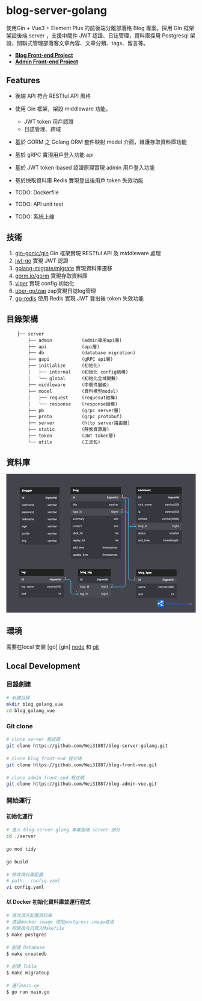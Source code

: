 # blog-server-golang

使用Gin + Vue3 + Element Plus 的前後端分離部落格 Blog 專案。採用 Gin 框架架設後端 server ，支援中間件 JWT 認證、日誌管理，資料庫採用 Postgresql 架設，關聯式管理部落客文章內容、文章分類、tags、留言等。

- **[Blog Front-end Project](https://github.com/Wei31887/blog-front-vue)**
- **[Admin Front-end Project](https://github.com/Wei31887/blog-admin-vue)**

## Features
- 後端 API 符合 RESTful API 風格
- 使用 Gin 框架，架設 middleware 功能，
    - JWT token 用戶認證
    - 日誌管理、跨域
- 基於 GORM 之 Golang ORM 套件映射 model 介面，維護存取資料庫功能
- 基於 gRPC 實現用戶登入功能 api 
- 基於 JWT token-based 認證原理實現 admin 用戶登入功能
- 基於快取資料庫 Redis 實現登出後用戶 token 失效功能

- TODO: Dockerfile
- TODO: API unit test
- TODO: 系統上線

## 技術
1. [gin-gonic/gin](https://github.com/gin-gonic/gin) Gin 框架實現 RESTful API 及 middleware 處理
2. [jwt-go](https://github.com/dgrijalva/jwt-go) 實現 JWT 認證
3. [golang-migrate/migrate](https://github.com/golang-migrate/migrate) 實現資料庫遷移
4. [gorm.io/gorm](https://gorm.io) 實現存取資料庫
5. [viper](https://github.com/spf13/viper) 實現 config 初始化
6. [uber-go/zap](https://github.com/uber-go/zap) zap實現日誌log管理
7. [go-redis](https://github.com/redis/go-redis) 使用 Redis 實現 JWT 登出後 token 失效功能

## 目錄架構
```
    ├── server
        ├── admin           (admin專用api層)
        ├── api             (api層)
        ├── db              (database migration)
        ├── gapi            (gRPC api層)
        ├── initialize      (初始化)                        
        │   ├── internal    (初始化 config結構)
        │   └── global      (初始化全域變數)                              
        ├── middleware      (中間件層級)                        
        ├── model           (資料模型model)                    
        │   ├── request     (requesut結構)                        
        │   └── response    (response結構)                              
        ├── pb              (grpc server層)                        
        ├── proto           (grpc protobuf)                                               
        ├── server          (http server路由層)                    
        ├── static          (靜態資源層)                    
        ├── token           (JWT token層)                    
        └── utils           (工具包)                                     
```

## 資料庫
![](./go-blog.png)

## 環境

需要在local 安装 [go] [gin] [node](http://nodejs.org/) 和 [git](https://git-scm.com/) 

## Local Development

### 目錄創建

```bash
# 新建目錄
mkdir blog_golang_vue
cd blog_golang_vue
```

### Git clone

```bash
# clone server 程式碼
git clone https://github.com/Wei31887/blog-server-golang.git

# clone blog front-end 程式碼
git clone https://github.com/Wei31887/blog-front-vue.git

# clone admin front-end 程式碼
git clone https://github.com/Wei31887/blog-admin-vue.git
```

### 開始運行

#### 初始化運行

```bash
# 進入 blog-server-glang 專案後端 server 部分
cd ./server

go mod tidy

go build

# 修改資料庫配置 
# path:  config.yaml
vi config.yaml 
```

#### 以 Docker 初始化資料庫並運行程式

``` bash
# 首次須先配置資料庫
# 透過docker image 使用postgress image啟用
# 相關指令已寫入Makefile
$ make postgres

# 創建 Database
$ make createdb

# 創建 Table
$ make migrateup

# 運行main.go
$ go run main.go
```
